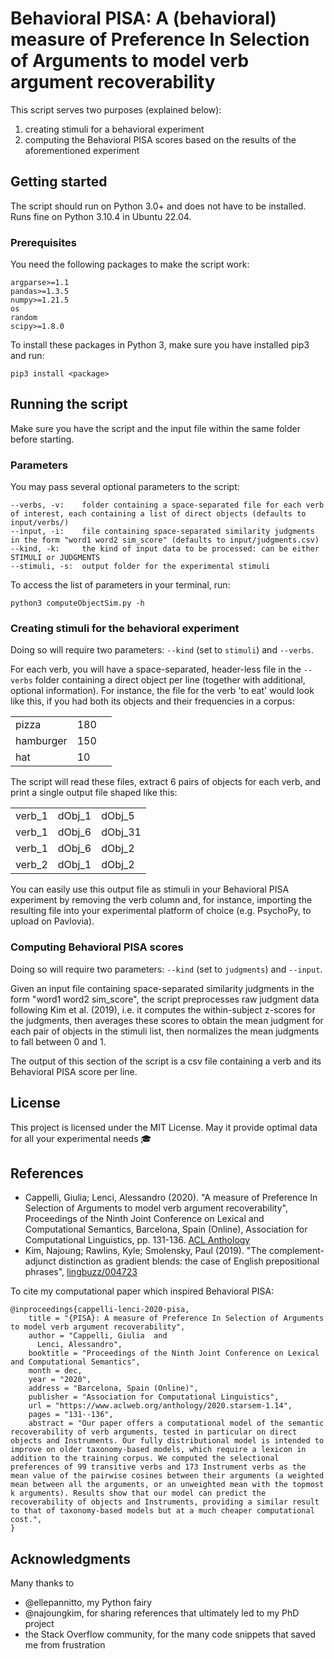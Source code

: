 # Behavioral PISA: A (behavioral) measure of Preference In Selection of Arguments to model verb argument recoverability

This script serves two purposes (explained below):
1. creating stimuli for a behavioral experiment
2. computing the Behavioral PISA scores based on the results of the aforementioned experiment

## Getting started

The script should run on Python 3.0+ and does not have to be installed. Runs fine on Python 3.10.4 in Ubuntu 22.04.

### Prerequisites

You need the following packages to make the script work:

    argparse>=1.1
    pandas>=1.3.5
    numpy>=1.21.5
    os
    random
    scipy>=1.8.0
    
To install these packages in Python 3, make sure you have installed pip3 and run:    
    
    pip3 install <package>
    
## Running the script

Make sure you have the script and the input file within the same folder before starting.

### Parameters

You may pass several optional parameters to the script:

    --verbs, -v:    folder containing a space-separated file for each verb of interest, each containing a list of direct objects (defaults to input/verbs/)
    --input, -i:    file containing space-separated similarity judgments in the form "word1 word2 sim_score" (defaults to input/judgments.csv)
    --kind, -k:     the kind of input data to be processed: can be either STIMULI or JUDGMENTS
    --stimuli, -s:  output folder for the experimental stimuli
    
To access the list of parameters in your terminal, run:    
    
    python3 computeObjectSim.py -h
    
### Creating stimuli for the behavioral experiment

Doing so will require two parameters: `--kind` (set to `stimuli`) and `--verbs`.

For each verb, you will have a space-separated, header-less file in the `--verbs` folder containing a direct object per line (together with additional, optional information). For instance, the file for the verb 'to eat' would look like this, if you had both its objects and their frequencies in a corpus:

| | | |
|-|-|-|
| pizza | 180
| hamburger | 150
| hat | 10

The script will read these files, extract 6 pairs of objects for each verb, and print a single output file shaped like this:

| | | |
|-|-|-|
| verb_1 | dObj_1 | dObj_5
| verb_1 | dObj_6 | dObj_31
| verb_1 | dObj_6 | dObj_2
| verb_2 | dObj_1 | dObj_2

You can easily use this output file as stimuli in your Behavioral PISA experiment by removing the verb column and, for instance, importing the resulting file into your experimental platform of choice (e.g. PsychoPy, to upload on Pavlovia).

### Computing Behavioral PISA scores

Doing so will require two parameters: `--kind` (set to `judgments`) and `--input`.

Given an input file containing space-separated similarity judgments in the form "word1 word2 sim_score", the script preprocesses raw judgment data following Kim et al. (2019), i.e. it computes the within-subject z-scores for the judgments, then averages these scores to obtain the mean judgment for each pair of objects in the stimuli list, then normalizes the mean judgments to fall between 0 and 1.

The output of this section of the script is a csv file containing a verb and its Behavioral PISA score per line.

## License

This project is licensed under the MIT License. May it provide optimal data for all your experimental needs :mortar_board:

## References
* Cappelli, Giulia; Lenci, Alessandro (2020). "A measure of Preference In Selection of Arguments to model verb argument recoverability", Proceedings of the Ninth Joint Conference on Lexical and Computational Semantics, Barcelona, Spain (Online), Association for Computational Linguistics, pp. 131-136. [ACL Anthology](https://www.aclweb.org/anthology/2020.starsem-1.14/)
* Kim, Najoung; Rawlins, Kyle; Smolensky, Paul (2019). "The complement-adjunct distinction as gradient blends: the case of English prepositional phrases", [lingbuzz/004723](https://ling.auf.net/lingbuzz/004723)

To cite my computational paper which inspired Behavioral PISA:
```
@inproceedings{cappelli-lenci-2020-pisa,
    title = "{PISA}: A measure of Preference In Selection of Arguments to model verb argument recoverability",
    author = "Cappelli, Giulia  and
      Lenci, Alessandro",
    booktitle = "Proceedings of the Ninth Joint Conference on Lexical and Computational Semantics",
    month = dec,
    year = "2020",
    address = "Barcelona, Spain (Online)",
    publisher = "Association for Computational Linguistics",
    url = "https://www.aclweb.org/anthology/2020.starsem-1.14",
    pages = "131--136",
    abstract = "Our paper offers a computational model of the semantic recoverability of verb arguments, tested in particular on direct objects and Instruments. Our fully distributional model is intended to improve on older taxonomy-based models, which require a lexicon in addition to the training corpus. We computed the selectional preferences of 99 transitive verbs and 173 Instrument verbs as the mean value of the pairwise cosines between their arguments (a weighted mean between all the arguments, or an unweighted mean with the topmost k arguments). Results show that our model can predict the recoverability of objects and Instruments, providing a similar result to that of taxonomy-based models but at a much cheaper computational cost.",
}
```

## Acknowledgments
Many thanks to 
* @ellepannitto, my Python fairy
* @najoungkim, for sharing references that ultimately led to my PhD project
* the Stack Overflow community, for the many code snippets that saved me from frustration

